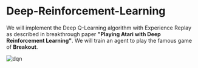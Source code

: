 # Deep-Reinforcement-Learning

We will implement the Deep Q-Learning algorithm with Experience Replay as described in breakthrough paper __"Playing Atari with Deep Reinforcement Learning"__. We will train an agent to play the famous game of __Breakout__.

![dqn](https://user-images.githubusercontent.com/98642342/235613327-9d05296e-a462-43d6-9a90-ff32046a138f.gif)
